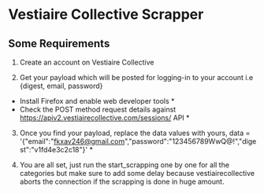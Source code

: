 
# Vestiaire Collective Scrapper

## Some Requirements

1. Create an account on Vestiaire Collective

2. Get your payload which will be posted for logging-in to your account i.e {digest, email, password}
* Install Firefox and enable web developer tools <space><space>*<space>
* Check the POST method request details against https://apiv2.vestiairecollective.com/sessions/ API <space><space>*<space>

3. Once you find your payload, replace the data values with yours, data = '{"email":"fkxav246@gmail.com","password":"123456789WwQ@!","digest":"v1fd4e3c2c18"}' <space><space>*<space>

4. You are all set, just run the start_scrapping one by one for all the categories but make sure to add some delay because vestiairecollective aborts the connection if the scrapping is done in huge amount.
